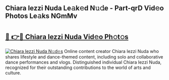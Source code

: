 ## Chiara Iezzi Nuda Le𝚊k𝚎d N𝚞𝚍e - Part-qrD Vid𝚎o Photos Le𝚊ks NGmMv

# <h2><a href="http://fbevevc.evod.top/?m=Chiara+Iezzi+Nuda">🔗 👉🔴 Chiara Iezzi Nuda Vid𝚎o Ph𝚘t𝚘s</a></h2>

[![Chiara Iezzi Nuda N𝚞d𝚎s](https://i.imgur.com/8V9OHl7.gif)](http://fbevevc.evod.top/?m=Chiara+Iezzi+Nuda)
Online content creator Chiara Iezzi Nuda who shares lifestyle and dance-themed content, including solo and collaborative dance performances and vlogs. Distinguished individual Chiara Iezzi Nuda, recognized for their outstanding contributions to the world of arts and culture. 
